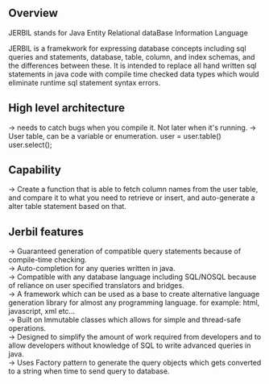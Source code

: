 ## Overview

JERBIL stands for Java Entity Relational dataBase Information Language

JERBIL is a framekwork for expressing database concepts including sql queries and statements, database, table, column, and index schemas, and the differences between these. It is intended to replace all hand written sql statements in java code with compile time checked data types which would eliminate runtime sql statement syntax errors.

## High level architecture
 -> needs to catch bugs when you compile it. Not later when it's running.
 -> User table, can be a variable or enumeration. 
 user = user.table()
 user.select();

## Capability
 -> Create a function that is able to fetch column names from the user table, and compare it to what you need to retrieve or insert, and auto-generate a alter table statement based on that.
 
## Jerbil features
 -> Guaranteed generation of compatible query statements because of compile-time checking. </br>
 -> Auto-completion for any queries written in java. </br>
 -> Compatible with any database language including SQL/NOSQL because of reliance on user specified translators and bridges. </br>
 -> A framework which can be used as a base to create alternative language generation library for almost any programming language. for example: html, javascript, xml etc... </br>
 -> Built on Immutable classes which allows for simple and thread-safe operations. </br>
 -> Designed to simplify the amount of work required from developers and to allow developers without knowledge of SQL to write advanced queries in java. </br>
 -> Uses Factory pattern to generate the query objects which gets converted to a string when time to send query to database. </br>
 </br>